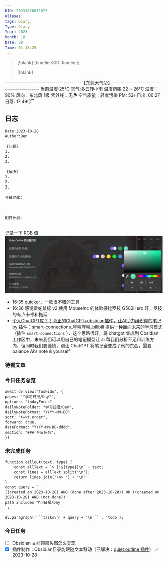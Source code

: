 ```yaml
---
UID: 20231028011825
aliases: 
tags: Diary,
Type: Diary
Year: 2023
Month: 10
Date: 28
Time: 01:18:25
---
```

> [!blank] 
> [timeline301::timeline]

>[!blank]
> 
--------------------------------------【东莞天气😕】-----------------------------------------
当前温度:25℃
天气:多云转小雨
温度范围:22 ~ 26℃
湿度：90%
风向：东北风 1级
紫外线：无☂
空气质量：轻度污染 PM: 52🌀
日出: 06:27 日落: 17:49😴

## 日志

```
Date:2023-10-28
Author:Ben

【问题】
1.
2.
3.

【解决】
1.
2.
3.

今日完成：



明日计划：


```

记录一下 RGB 值
![](asset/Pasted%20image%2020231028162601.png)

- 16:35 [quicker](https://getquicker.net/)，一款很不错的工具
- 16:36 感觉雷蛇鼠标 v2 使用 MouseInc 的体验感比罗技 G502Hero 好，罗技的有点卡顿和拖延
- [个人ChatGPT库？！真正的ChatGPT+obsidian插件，让AI助力组织你的笔记 by 插件：smart-connections\_哔哩哔哩\_bilibili](https://www.bilibili.com/video/BV1Nv4y1L7uh/?spm_id_from=333.788.recommend_more_video.8&vd_source=1f9072e850dde202d6ddd4c60d9d334d) 提供一种面向未来的学习模式（插件 `smart-connections` ），这个思路很好，将 chatgpt 集成到 Obsidian 工作区中，未来我们可以用自己的笔记模型让 ai 帮我们分析不足和训练方向，但同时我们要谨慎，别让 ChatGPT 将笔记全变成了他的东西，需要 balance Al‘s note & yourself

### 待看文章




### 今日任务总览

```dataviewjs
await dv.view("Taskido", {
pages: '"学习日报/Day"',
options: "todayFocus",
dailyNoteFolder: "学习日报/Day",
dailyNoteFormat: "YYYY-MM-DD",
sort: "t=>t.order",
forward: true,
dateFormat: "YYYY-MM-DD-dddd",
section: "### 今日任务",
})
```

### 未完成任务

```dataviewjs
function callout(text, type) {
    const allText = `> [!${type}]\n` + text;
    const lines = allText.split('\n');
    return lines.join('\n> ') + '\n'
}
const query = `
((created on 2023-10-28) AND (done after 2023-10-28)) OR ((created on 2023-10-28) AND (not done))
path includes 学习日报/Day
`;

dv.paragraph('```tasks\n' + query + '\n```', 'todo');
```


### 今日任务

- [ ] Obsidian 文档顶部头图怎么实现
- [x] 插件制作：Obsidian ​目录能跟随文本移动（已解决：<u>quiet outline 插件</u>） ✅ 2023-10-28
